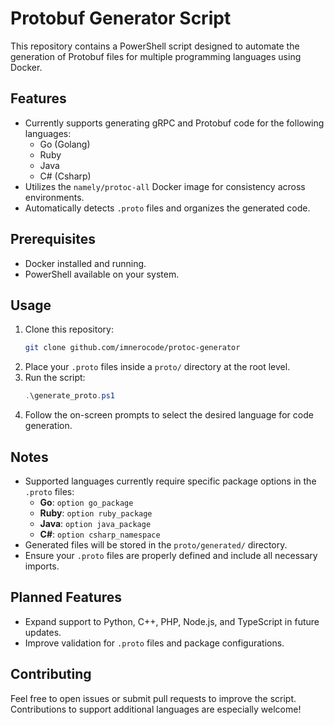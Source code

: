 # Protobuf Generator Script

This repository contains a PowerShell script designed to automate the generation of Protobuf files for multiple programming languages using Docker.

## Features
- Currently supports generating gRPC and Protobuf code for the following languages:
    - Go (Golang)
    - Ruby
    - Java
    - C# (Csharp)
- Utilizes the `namely/protoc-all` Docker image for consistency across environments.
- Automatically detects `.proto` files and organizes the generated code.

## Prerequisites
- Docker installed and running.
- PowerShell available on your system.

## Usage
1. Clone this repository:
    ```bash
    git clone github.com/imnerocode/protoc-generator
    ```
2. Place your `.proto` files inside a `proto/` directory at the root level.
3. Run the script:
    ```powershell
    .\generate_proto.ps1
    ```
4. Follow the on-screen prompts to select the desired language for code generation.

## Notes
- Supported languages currently require specific package options in the `.proto` files:
    - **Go**: `option go_package`
    - **Ruby**: `option ruby_package`
    - **Java**: `option java_package`
    - **C#**: `option csharp_namespace`
- Generated files will be stored in the `proto/generated/` directory.
- Ensure your `.proto` files are properly defined and include all necessary imports.

## Planned Features
- Expand support to Python, C++, PHP, Node.js, and TypeScript in future updates.
- Improve validation for `.proto` files and package configurations.

## Contributing
Feel free to open issues or submit pull requests to improve the script. Contributions to support additional languages are especially welcome!

